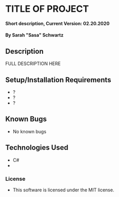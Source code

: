 # TITLE OF PROJECT

#### Short description, Current Version: 02.20.2020

#### By Sarah "Sasa" Schwartz

## Description

FULL DESCRIPTION HERE

## Setup/Installation Requirements

- ?
- ?
- ?

## Known Bugs

- No known bugs

## Technologies Used

- C#
-

### License

- This software is licensed under the MIT license.

